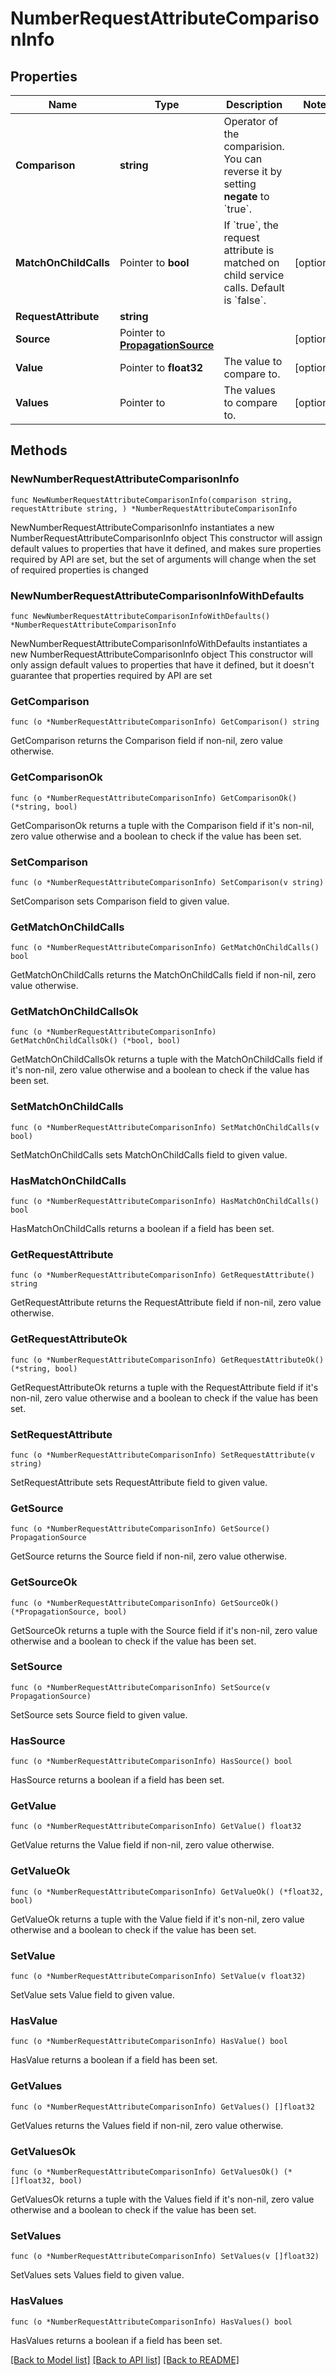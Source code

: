 # NumberRequestAttributeComparisonInfo

## Properties

Name | Type | Description | Notes
------------ | ------------- | ------------- | -------------
**Comparison** | **string** | Operator of the comparision. You can reverse it by setting **negate** to &#x60;true&#x60;. | 
**MatchOnChildCalls** | Pointer to **bool** | If &#x60;true&#x60;, the request attribute is matched on child service calls.     Default is &#x60;false&#x60;. | [optional] 
**RequestAttribute** | **string** |  | 
**Source** | Pointer to [**PropagationSource**](PropagationSource.md) |  | [optional] 
**Value** | Pointer to **float32** | The value to compare to. | [optional] 
**Values** | Pointer to  | The values to compare to. | [optional] 

## Methods

### NewNumberRequestAttributeComparisonInfo

`func NewNumberRequestAttributeComparisonInfo(comparison string, requestAttribute string, ) *NumberRequestAttributeComparisonInfo`

NewNumberRequestAttributeComparisonInfo instantiates a new NumberRequestAttributeComparisonInfo object
This constructor will assign default values to properties that have it defined,
and makes sure properties required by API are set, but the set of arguments
will change when the set of required properties is changed

### NewNumberRequestAttributeComparisonInfoWithDefaults

`func NewNumberRequestAttributeComparisonInfoWithDefaults() *NumberRequestAttributeComparisonInfo`

NewNumberRequestAttributeComparisonInfoWithDefaults instantiates a new NumberRequestAttributeComparisonInfo object
This constructor will only assign default values to properties that have it defined,
but it doesn't guarantee that properties required by API are set

### GetComparison

`func (o *NumberRequestAttributeComparisonInfo) GetComparison() string`

GetComparison returns the Comparison field if non-nil, zero value otherwise.

### GetComparisonOk

`func (o *NumberRequestAttributeComparisonInfo) GetComparisonOk() (*string, bool)`

GetComparisonOk returns a tuple with the Comparison field if it's non-nil, zero value otherwise
and a boolean to check if the value has been set.

### SetComparison

`func (o *NumberRequestAttributeComparisonInfo) SetComparison(v string)`

SetComparison sets Comparison field to given value.


### GetMatchOnChildCalls

`func (o *NumberRequestAttributeComparisonInfo) GetMatchOnChildCalls() bool`

GetMatchOnChildCalls returns the MatchOnChildCalls field if non-nil, zero value otherwise.

### GetMatchOnChildCallsOk

`func (o *NumberRequestAttributeComparisonInfo) GetMatchOnChildCallsOk() (*bool, bool)`

GetMatchOnChildCallsOk returns a tuple with the MatchOnChildCalls field if it's non-nil, zero value otherwise
and a boolean to check if the value has been set.

### SetMatchOnChildCalls

`func (o *NumberRequestAttributeComparisonInfo) SetMatchOnChildCalls(v bool)`

SetMatchOnChildCalls sets MatchOnChildCalls field to given value.

### HasMatchOnChildCalls

`func (o *NumberRequestAttributeComparisonInfo) HasMatchOnChildCalls() bool`

HasMatchOnChildCalls returns a boolean if a field has been set.

### GetRequestAttribute

`func (o *NumberRequestAttributeComparisonInfo) GetRequestAttribute() string`

GetRequestAttribute returns the RequestAttribute field if non-nil, zero value otherwise.

### GetRequestAttributeOk

`func (o *NumberRequestAttributeComparisonInfo) GetRequestAttributeOk() (*string, bool)`

GetRequestAttributeOk returns a tuple with the RequestAttribute field if it's non-nil, zero value otherwise
and a boolean to check if the value has been set.

### SetRequestAttribute

`func (o *NumberRequestAttributeComparisonInfo) SetRequestAttribute(v string)`

SetRequestAttribute sets RequestAttribute field to given value.


### GetSource

`func (o *NumberRequestAttributeComparisonInfo) GetSource() PropagationSource`

GetSource returns the Source field if non-nil, zero value otherwise.

### GetSourceOk

`func (o *NumberRequestAttributeComparisonInfo) GetSourceOk() (*PropagationSource, bool)`

GetSourceOk returns a tuple with the Source field if it's non-nil, zero value otherwise
and a boolean to check if the value has been set.

### SetSource

`func (o *NumberRequestAttributeComparisonInfo) SetSource(v PropagationSource)`

SetSource sets Source field to given value.

### HasSource

`func (o *NumberRequestAttributeComparisonInfo) HasSource() bool`

HasSource returns a boolean if a field has been set.

### GetValue

`func (o *NumberRequestAttributeComparisonInfo) GetValue() float32`

GetValue returns the Value field if non-nil, zero value otherwise.

### GetValueOk

`func (o *NumberRequestAttributeComparisonInfo) GetValueOk() (*float32, bool)`

GetValueOk returns a tuple with the Value field if it's non-nil, zero value otherwise
and a boolean to check if the value has been set.

### SetValue

`func (o *NumberRequestAttributeComparisonInfo) SetValue(v float32)`

SetValue sets Value field to given value.

### HasValue

`func (o *NumberRequestAttributeComparisonInfo) HasValue() bool`

HasValue returns a boolean if a field has been set.

### GetValues

`func (o *NumberRequestAttributeComparisonInfo) GetValues() []float32`

GetValues returns the Values field if non-nil, zero value otherwise.

### GetValuesOk

`func (o *NumberRequestAttributeComparisonInfo) GetValuesOk() (*[]float32, bool)`

GetValuesOk returns a tuple with the Values field if it's non-nil, zero value otherwise
and a boolean to check if the value has been set.

### SetValues

`func (o *NumberRequestAttributeComparisonInfo) SetValues(v []float32)`

SetValues sets Values field to given value.

### HasValues

`func (o *NumberRequestAttributeComparisonInfo) HasValues() bool`

HasValues returns a boolean if a field has been set.


[[Back to Model list]](../README.md#documentation-for-models) [[Back to API list]](../README.md#documentation-for-api-endpoints) [[Back to README]](../README.md)


